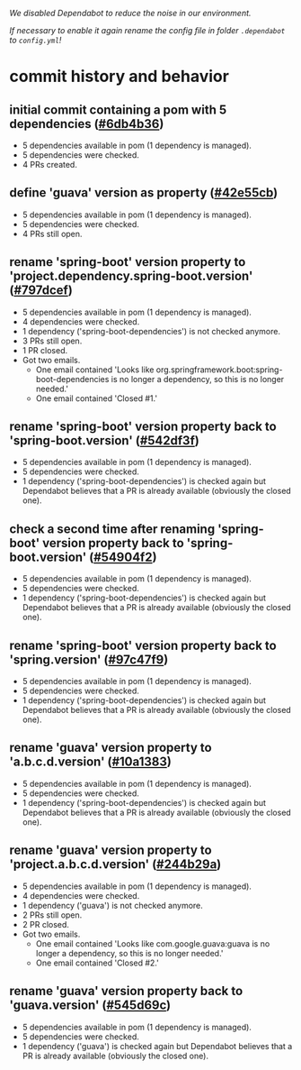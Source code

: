 *We disabled Dependabot to reduce the noise in our environment.*

*If necessary to enable it again rename the config file in folder `.dependabot` to `config.yml`!*

# commit history and behavior

## initial commit containing a pom with 5 dependencies ([#6db4b36](https://github.com/gbtec-ag/dependabot-version-property-issue/commit/6db4b3638dd9e042b7e08147aab10206a556c9f3))
* 5 dependencies available in pom (1 dependency is managed). 
* 5 dependencies were checked.
* 4 PRs created.

## define 'guava' version as property ([#42e55cb](https://github.com/gbtec-ag/dependabot-version-property-issue/commit/42e55cbf2b5cec46041d62d6775095e93ee748a1))
* 5 dependencies available in pom (1 dependency is managed).
* 5 dependencies were checked.
* 4 PRs still open.

## rename 'spring-boot' version property to 'project.dependency.spring-boot.version' ([#797dcef](https://github.com/gbtec-ag/dependabot-version-property-issue/commit/797dceff72cb7754c939729cfe6a65f26ec77686))
* 5 dependencies available in pom (1 dependency is managed).
* 4 dependencies were checked.
* 1 dependency ('spring-boot-dependencies') is not checked anymore.
* 3 PRs still open.
* 1 PR closed.
* Got two emails.
    * One email contained 'Looks like org.springframework.boot:spring-boot-dependencies is no longer a dependency, so this is no longer needed.'
    * One email contained 'Closed #1.'

## rename 'spring-boot' version property back to 'spring-boot.version' ([#542df3f](https://github.com/gbtec-ag/dependabot-version-property-issue/commit/542df3f705d72cea8e758ac5969e3ed282ae1dc9))
* 5 dependencies available in pom (1 dependency is managed).
* 5 dependencies were checked.
* 1 dependency ('spring-boot-dependencies') is checked again but Dependabot believes that a PR is already available (obviously the closed one).

## check a second time after renaming 'spring-boot' version property back to 'spring-boot.version' ([#54904f2](https://github.com/gbtec-ag/dependabot-version-property-issue/commit/54904f2b33b016944718b6b2e583181a260b628d))
* 5 dependencies available in pom (1 dependency is managed).
* 5 dependencies were checked.
* 1 dependency ('spring-boot-dependencies') is checked again but Dependabot believes that a PR is already available (obviously the closed one).

## rename 'spring-boot' version property back to 'spring.version' ([#97c47f9](https://github.com/gbtec-ag/dependabot-version-property-issue/commit/97c47f9852665948c3e00f4603e05561d0c896e3))
* 5 dependencies available in pom (1 dependency is managed).
* 5 dependencies were checked.
* 1 dependency ('spring-boot-dependencies') is checked again but Dependabot believes that a PR is already available (obviously the closed one).

## rename 'guava' version property to 'a.b.c.d.version' ([#10a1383](https://github.com/gbtec-ag/dependabot-version-property-issue/commit/10a13837e41f3ce4630dc22d3305a326e5beb84c))
* 5 dependencies available in pom (1 dependency is managed).
* 5 dependencies were checked.
* 1 dependency ('spring-boot-dependencies') is checked again but Dependabot believes that a PR is already available (obviously the closed one).

## rename 'guava' version property to 'project.a.b.c.d.version' ([#244b29a](https://github.com/gbtec-ag/dependabot-version-property-issue/commit/244b29a06b9f72cd2f5c6dad7c49bc6acf5ab7b7))
* 5 dependencies available in pom (1 dependency is managed).
* 4 dependencies were checked.
* 1 dependency ('guava') is not checked anymore.
* 2 PRs still open.
* 2 PR closed.
* Got two emails.
    * One email contained 'Looks like com.google.guava:guava is no longer a dependency, so this is no longer needed.'
    * One email contained 'Closed #2.'

## rename 'guava' version property back to 'guava.version' ([#545d69c](https://github.com/gbtec-ag/dependabot-version-property-issue/commit/545d69ccb495fec0ba51e54d906ec10446456096))
* 5 dependencies available in pom (1 dependency is managed).
* 5 dependencies were checked.
* 1 dependency ('guava') is checked again but Dependabot believes that a PR is already available (obviously the closed one).
